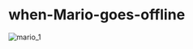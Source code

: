 # when-Mario-goes-offline

![mario_1](https://user-images.githubusercontent.com/25201359/52072987-5c05d700-25ac-11e9-93f3-23c7c900a654.png)
